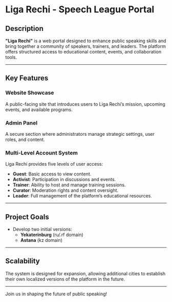 # Liga Rechi - Speech League Portal

## Description
**"Liga Rechi"** is a web portal designed to enhance public speaking skills and bring together a community of speakers, trainers, and leaders. The platform offers structured access to educational content, events, and collaboration tools.

---

## Key Features

### Website Showcase
A public-facing site that introduces users to Liga Rechi’s mission, upcoming events, and available programs.

### Admin Panel
A secure section where administrators manage strategic settings, user roles, and content.

### Multi-Level Account System
Liga Rechi provides five levels of user access:
- **Guest**: Basic access to view content.
- **Activist**: Participation in discussions and events.
- **Trainer**: Ability to host and manage training sessions.
- **Curator**: Moderation rights and content oversight.
- **Leader**: Full management of the platform’s educational resources.

---

## Project Goals
- Develop two initial versions:
  - **Yekaterinburg** (ru/.rf domain)
  - **Astana** (kz domain)

---

## Scalability
The system is designed for expansion, allowing additional cities to establish their own localized versions of the platform in the future.

---

Join us in shaping the future of public speaking!
